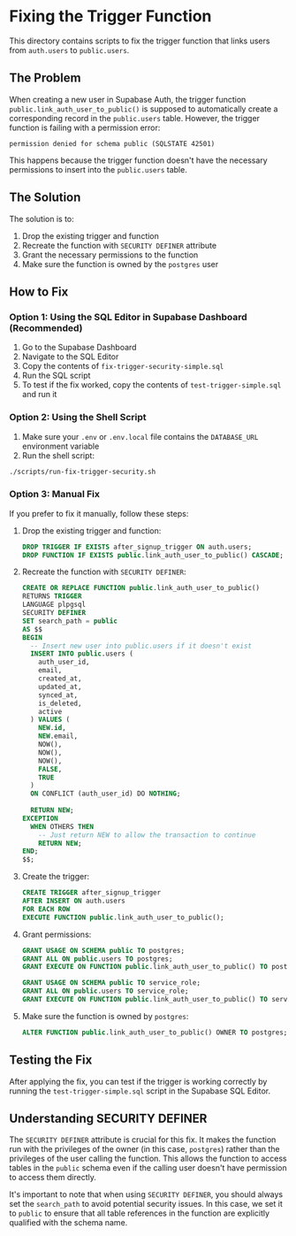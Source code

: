 # Fixing the Trigger Function

This directory contains scripts to fix the trigger function that links users from `auth.users` to `public.users`.

## The Problem

When creating a new user in Supabase Auth, the trigger function `public.link_auth_user_to_public()` is supposed to automatically create a corresponding record in the `public.users` table. However, the trigger function is failing with a permission error:

```
permission denied for schema public (SQLSTATE 42501)
```

This happens because the trigger function doesn't have the necessary permissions to insert into the `public.users` table.

## The Solution

The solution is to:

1. Drop the existing trigger and function
2. Recreate the function with `SECURITY DEFINER` attribute
3. Grant the necessary permissions to the function
4. Make sure the function is owned by the `postgres` user

## How to Fix

### Option 1: Using the SQL Editor in Supabase Dashboard (Recommended)

1. Go to the Supabase Dashboard
2. Navigate to the SQL Editor
3. Copy the contents of `fix-trigger-security-simple.sql`
4. Run the SQL script
5. To test if the fix worked, copy the contents of `test-trigger-simple.sql` and run it

### Option 2: Using the Shell Script

1. Make sure your `.env` or `.env.local` file contains the `DATABASE_URL` environment variable
2. Run the shell script:

```bash
./scripts/run-fix-trigger-security.sh
```

### Option 3: Manual Fix

If you prefer to fix it manually, follow these steps:

1. Drop the existing trigger and function:
   ```sql
   DROP TRIGGER IF EXISTS after_signup_trigger ON auth.users;
   DROP FUNCTION IF EXISTS public.link_auth_user_to_public() CASCADE;
   ```

2. Recreate the function with `SECURITY DEFINER`:
   ```sql
   CREATE OR REPLACE FUNCTION public.link_auth_user_to_public()
   RETURNS TRIGGER
   LANGUAGE plpgsql
   SECURITY DEFINER
   SET search_path = public
   AS $$
   BEGIN
     -- Insert new user into public.users if it doesn't exist
     INSERT INTO public.users (
       auth_user_id,
       email,
       created_at,
       updated_at,
       synced_at,
       is_deleted,
       active
     ) VALUES (
       NEW.id,
       NEW.email,
       NOW(),
       NOW(),
       NOW(),
       FALSE,
       TRUE
     )
     ON CONFLICT (auth_user_id) DO NOTHING;
     
     RETURN NEW;
   EXCEPTION
     WHEN OTHERS THEN
       -- Just return NEW to allow the transaction to continue
       RETURN NEW;
   END;
   $$;
   ```

3. Create the trigger:
   ```sql
   CREATE TRIGGER after_signup_trigger
   AFTER INSERT ON auth.users
   FOR EACH ROW
   EXECUTE FUNCTION public.link_auth_user_to_public();
   ```

4. Grant permissions:
   ```sql
   GRANT USAGE ON SCHEMA public TO postgres;
   GRANT ALL ON public.users TO postgres;
   GRANT EXECUTE ON FUNCTION public.link_auth_user_to_public() TO postgres;

   GRANT USAGE ON SCHEMA public TO service_role;
   GRANT ALL ON public.users TO service_role;
   GRANT EXECUTE ON FUNCTION public.link_auth_user_to_public() TO service_role;
   ```

5. Make sure the function is owned by `postgres`:
   ```sql
   ALTER FUNCTION public.link_auth_user_to_public() OWNER TO postgres;
   ```

## Testing the Fix

After applying the fix, you can test if the trigger is working correctly by running the `test-trigger-simple.sql` script in the Supabase SQL Editor.

## Understanding SECURITY DEFINER

The `SECURITY DEFINER` attribute is crucial for this fix. It makes the function run with the privileges of the owner (in this case, `postgres`) rather than the privileges of the user calling the function. This allows the function to access tables in the `public` schema even if the calling user doesn't have permission to access them directly.

It's important to note that when using `SECURITY DEFINER`, you should always set the `search_path` to avoid potential security issues. In this case, we set it to `public` to ensure that all table references in the function are explicitly qualified with the schema name. 